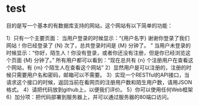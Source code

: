 test
====

目的是写一个基本的有数据库支持的网站，这个网站有以下简单的功能：

1）只有一个主要页面：
当用户登录的时候显示：“{用户名字} 谢谢你登录了我们网站！你已经登录了 {N} 次了，总共登录时间是 {M} 分钟了。 ”
当用户未登录的时候显示：“你好，陌生人！你没有登录，或者你还没有注册，但是你已经浏览这个页面 {M} 分钟了。”
所有用户都可以看到：“现在总共有 {n} 个注册用户在查看这个网站，有 {m} 个陌生人在查看这个网站”
2）显然用户是可以注册的，注册的时候只需要用户名和密码，邮箱可以不需要。
3）实现一个RESTful的API接口，当请求这个接口的时候，返回当前在看网页的注册用户数和陌生用户数，请用JSON格式。
4）请把代码放到github上，以便我们评价。
5）你可以使用任何Web框架
6）加分项：把代码部署到服务器上，并可以通过服务器的80端口访问。
